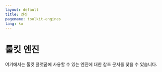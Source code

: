 ```yaml
---
layout: default
title: 엔진
pagename: toolkit-engines
lang: ko
---
```


# 툴킷 엔진

여기에서는 툴킷 플랫폼에 사용할 수 있는 엔진에 대한 참조 문서를 찾을 수 있습니다.
